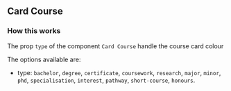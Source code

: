## Card Course

### How this works

The prop `type` of the component `Card Course` handle the course card colour

The options available are:

- type: `bachelor`, `degree`, `certificate`, `coursework`, `research`, `major`, `minor`, `phd`, `specialisation`, `interest`, `pathway`, `short-course`, `honours`.
